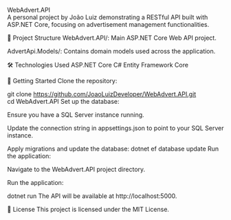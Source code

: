 WebAdvert.API
<br />
A personal project by João Luiz demonstrating a RESTful API built with ASP.NET Core, focusing on advertisement management functionalities.

📁 Project Structure
WebAdvert.API/: Main ASP.NET Core Web API project.

AdvertApi.Models/: Contains domain models used across the application.

🛠️ Technologies Used
ASP.NET Core
C#
Entity Framework Core


🚀 Getting Started
Clone the repository:

git clone https://github.com/JoaoLuizDeveloper/WebAdvert.API.git
<br />
cd WebAdvert.API
Set up the database:

Ensure you have a SQL Server instance running.

Update the connection string in appsettings.json to point to your SQL Server instance.

Apply migrations and update the database:
dotnet ef database update
Run the application:

Navigate to the WebAdvert.API project directory.

Run the application:

dotnet run
The API will be available at http://localhost:5000.

📄 License
This project is licensed under the MIT License.
